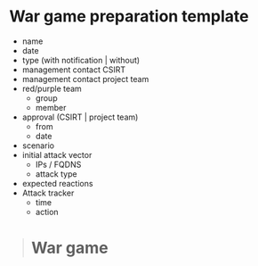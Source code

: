 # War game preparation template
- name
- date
- type (with notification | without)
- management contact CSIRT
- management contact project team
- red/purple team
   - group
   - member
- approval (CSIRT | project team)
   - from
   - date
- scenario
- initial attack vector
  - IPs / FQDNS
  - attack type
- expected reactions
- Attack tracker 
   - time
   - action



> # War game
>